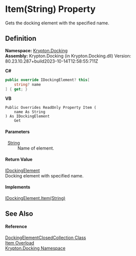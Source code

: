 # Item(String) Property


Gets the docking element with the specified name.



## Definition
**Namespace:** <a href="98399376-cf41-9454-4b4d-4fab2ca20bc7.md">Krypton.Docking</a>  
**Assembly:** Krypton.Docking (in Krypton.Docking.dll) Version: 80.23.10.287+build2023-10-14T12:58:55:711Z

**C#**
``` C#
public override IDockingElement? this[
	string? name
] { get; }
```
**VB**
``` VB
Public Overrides ReadOnly Property Item ( 
	name As String
) As IDockingElement
	Get
```



#### Parameters
<dl><dt>  <a href="https://learn.microsoft.com/dotnet/api/system.string" target="_blank" rel="noopener noreferrer">String</a></dt><dd>Name of element.</dd></dl>

#### Return Value
<a href="7a8c0862-7f74-27fa-175f-cc894ff97478.md">IDockingElement</a>  
Docking element with specified name.

#### Implements
<a href="175bf029-e81a-53fa-2468-21442250bc28.md">IDockingElement.Item(String)</a>  


## See Also


#### Reference
<a href="b45217df-c31e-9df9-dd90-e39ac4e0ee6c.md">DockingElementClosedCollection Class</a>  
<a href="c5e453a1-55b3-e484-c38f-b24a8ab5e478.md">Item Overload</a>  
<a href="98399376-cf41-9454-4b4d-4fab2ca20bc7.md">Krypton.Docking Namespace</a>  
